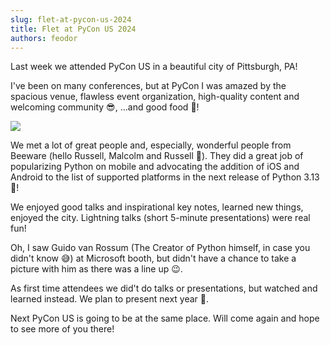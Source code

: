 ```yaml
---
slug: flet-at-pycon-us-2024
title: Flet at PyCon US 2024
authors: feodor
---
```


Last week we attended PyCon US in a beautiful city of Pittsburgh, PA!

I've been on many conferences, but at PyCon I was amazed by the spacious venue, flawless event organization, high-quality content and welcoming community 😎, ...and good food 🍔!

<img src="/img/blog/pycon-us-2024/pycon-us-2024-collage.jpg" className="screenshot-60 screenshot-rounded" />

We met a lot of great people and, especially, wonderful people from Beeware (hello Russell, Malcolm and Russell 👋). They did a great job of popularizing Python on mobile and advocating the addition of iOS and Android to the list of supported platforms in the next release of Python 3.13 🎉!

We enjoyed good talks and inspirational key notes, learned new things, enjoyed the city. Lightning talks (short 5-minute presentations) were real fun!

Oh, I saw Guido van Rossum (The Creator of Python himself, in case you didn't know 😅) at Microsoft booth, but didn't have a chance to take a picture with him as there was a line up 😉.

As first time attendees we did't do talks or presentations, but watched and learned instead.
We plan to present next year 🤞.

Next PyCon US is going to be at the same place. Will come again and hope to see more of you there!


